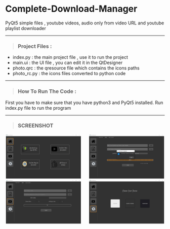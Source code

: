 # Complete-Download-Manager
PyQt5 simple files , youtube videos, audio only from video URL and youtube playlist downloader


--------------------------------------------------------------------------
> ### Project Files :
 - index.py : the main project file , use it to run the project
 - main.ui : the UI file , you can edit it in the QtDesigner
 - photo.qrc : the qresource file which contains the icons paths
 - photo_rc.py : the icons files converted to python code


---------------------------------------------------------------------------
> ### How To Run The Code :
First you have to make sure that you have python3 and PyQt5 installed.
Run index.py file to run the program

----------------------------------------------------------------------------
> ### SCREENSHOT

<div align="center">
        <img width="47%" src="ScreenShot/Home.jpg" alt="Home screen" title="Home screen"</img>
        <img height="0" width="18px">
        <img width="47%" src="ScreenShot/Audio_Downloaded.jpg" alt="Audio screen" title="Audio screen"></img>
</div>
<div align="center">
        <img width="47%" src="ScreenShot/playlist.jpg" alt="Playlist screen" title="Playlist screen"</img>
        <img height="0" width="18px">
        <img width="47%" src="ScreenShot/Theme.jpg" alt="Theme screen" title="Theme screen"></img>
</div>
